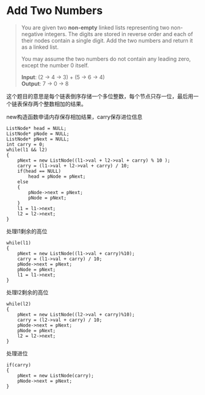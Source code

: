 # Add Two Numbers
> You are given two **non-empty** linked lists representing two non-negative integers. The digits are stored in reverse order and each of their nodes contain a single digit. Add the two numbers and return it as a linked list.
>
> You may assume the two numbers do not contain any leading zero, except the number 0 itself.
>
> **Input**: (2 -> 4 -> 3) + (5 -> 6 -> 4)  
> **Output**: 7 -> 0 -> 8

这个题目的意思是每个链表倒序存储一个多位整数，每个节点只存一位，最后用一个链表保存两个整数相加的结果。    

new构造函数申请内存保存相加结果，carry保存进位信息 

	ListNode* head = NULL;
    ListNode* pNode = NULL;
    ListNode* pNext = NULL;
    int carry = 0;
    while(l1 && l2)
    {
        pNext = new ListNode((l1->val + l2->val + carry) % 10 );
        carry = (l1->val + l2->val + carry) / 10;
        if(head == NULL)
            head = pNode = pNext;
        else
        {
            pNode->next = pNext;
            pNode = pNext;
        }
        l1 = l1->next;
        l2 = l2->next;
    }  
处理l1剩余的高位  

	while(l1)
	{
	    pNext = new ListNode((l1->val + carry)%10);
	    carry = (l1->val + carry) / 10;
	    pNode->next = pNext;
	    pNode = pNext;
	    l1 = l1->next;
	}
处理l2剩余的高位  

	while(l2)
	{
	    pNext = new ListNode((l2->val + carry)%10);
	    carry = (l2->val + carry) / 10;
	    pNode->next = pNext;
	    pNode = pNext;
	    l2 = l2->next;
	}
处理进位 

	if(carry)
    {
        pNext = new ListNode(carry);
        pNode->next = pNext;
    }  
